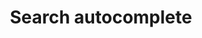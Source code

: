 ---
# This file is a template to document a new component within the GOV.UK Publishing Design Guide website.
layout: component-documentation
sectionKey: Components
eleventyNavigation:
  parent: Components

# Step 1: Duplicate and rename this file to the proposed component you want to include in the Publishing Design Guide website.
# When duplicating and renaming this file use lowercase and replace any spaces with a dash (ie. -)

# Step 2: Set "eleventyExcludeFromCollections" to "false". This will ensure that the code snippet is commented out and this page will be display withinin the Publishing Design Guide.
eleventyExcludeFromCollections: false

# Step 3: Input data points according to fields below to the best of your ability. Any fields without any data points will not be displayed on the website.

# Name of the component
# This is the name of the component (ex. Attachment). It is required to display the title on the page, in the meta data, and in the left-hand navigation menu of the components page.
title: Search autocomplete

# Description of the component
# This briefly describes what the component is. It is required to display the description on the page, and in the <head> meta description.
description: Suggesting search queries in a dropdown as users type in the search bar of GOV.UK

# Embedding the figma file of the component
# This will display a Figma embed on the page.
# To add a Figma embed, copy only the URL within the embed snippet.
figmaLink: #Delete this comment before entering the Figma embed URL of the Figma representaiton of this component.

# When to use this component
# Briefly describe the situation(s) when to use this component.
# You MUST wrap this in single quotation marks (ie. ' '), since markdown can be used to enter this information. To create a heading, use three hashes (ie. ###).
whenToUse:
  'Use search autocomplete when you are dealing with dynamic data and want to reduce typing effort for users and help them formulate search queries by filling in the blanks (think of Google search).'

# When not to use this component
# Briefly describe the situation(s) when not to use this component.
# You MUST wrap this in single quotation marks (ie. ' '), since markdown can be used to enter this information. To create a heading, use three hashes (ie. ###).
whenNotToUse:
  '- Do not use search autocomplete when you are dealing with a limited database and users can easily find what they need with a simple search.  

  - Do not use search autocomplete unless the model is properly trained and you have validated it provides relevant and factually correct suggestions.'

# How the component works
# Briefly descibe how this component works. For instance, listing out what happens when an end-user interacts with this component.
# You MUST wrap this in single quotation marks (ie. ' '), since markdown can be used to enter this information. To create a heading, use three hashes (ie. ###).
howItWorks:
  'The data model behind the autocomplete feature is powered by Google Vertex AI Search, the search product that the Search team launched on GOV.UK in February 2024. This model is trained on anonymised user search queries (from people who have consented to analytics tracking), which Google processes and refines to provide relevant autocomplete suggestions.  
  
  
  The autocomplete suggestions appear underneath the search box after 3 characters have been typed – as suggestions are more relevant after this threshold. The suggested keywords to formulate the new query are highlighted in bold (as it is a standard pattern), and we limit the suggestions to 5 in order to reduce cognitive load and prevent unnecessary scrolling. Selecting a suggestion from the dropdown will update the search query in the search bar and take the user to the search results page – showing results relevant to the selected query.


  ### Useful reads

  - <a class="govuk-link" href="https://design-system.service.gov.uk/" target="_blank" rel="noopener noreferrer">Launch blog post (opens in a new tab)</a>

  - <a class="govuk-link" href="https://govuk-finder-frontend.herokuapp.com/component-guide/search_with_autocomplete" target="_blank" rel="noopener noreferrer">Github page (opens in a new tab)</a>'
  

# Variations for this component
# List out any variations that exist for this component by providing (1) the name of said variation and (2) a brief description of that variation.
variations:
  # To add additional variations duplicate the the fields below (adhering to the formating) but increase the count by one integer.
  0:
    title: Differences with how search autocomplete is used on the Design System website
    description:
      'The <a class="govuk-link" href="https://design-system.service.gov.uk/" target="_blank" rel="external"> Design System website (opens in a new tab) </a> uses search autocomplete in a slightly different way – known internally as the <a class="govuk-link" href="https://github.com/alphagov/accessible-autocomplete" target="_blank" rel="noopener noreferrer">accessible autocomplete (opens in a new tab)</a>.
      

      <h4 class="govuk-heading-s">Typing and suggestions behaviour</h4>


      On the GOV.UK search autocomplete, a maximum of 5 search query suggestions appear in a dropdown after typing 3 characters. The suggestions show keywords to add to what the user has typed in the search bar. The dropdown pushes the content down to avoid any overlays – which are a problem for screen readers.
      

      On the other hand, on the Design system page autocomplete you get an unlimited amount of results in a dropdown as soon as you type, and the dropdown overlays the content and includes interal scrolling. The search results (which are NOT search query suggestions) match the keywords typed and are populated from a static data list. For example if I type ‘ra‘, I get the result ‘radio buttons‘.


      <h4 class="govuk-heading-s">Styling</h4>


      - The hover state of the GOV.UK search autocomplete uses a light grey background and underline the text – while the hover state used in the design systems uses a blue background and white text. The reason why the Search team made this change is because on GOV.UK sometimes the search autocomplete dropdown sits on top of a blue background (for example on the homepage), which merges with the blue colour on hover and makes the autocomplete suggestions hard to read. For this reason we changed it to a light grey background with text underline, which passed the DAC usability audit.


      - The horizontal grey lines that separate the suggestions in the dropdown have a 15px padding left and right on GOV.UK – while the lines go edge to edge in the Design System search. The extra space added in the GOV.UK variation allows the list of suggestions breathe more, which contributes to having better visual harmony and a feeling of clean design.


      Our suggestion would be to update the Design System hover state and line separators to the how they work on GOV.UK – so they are more consistent.

      
      <h4 class="govuk-heading-s">Accessibility</h4>


      The Design system team recently iterated the way the present search suggestions (Dec 2024) to make it more accessible for users who use accessibility functionalities that enlarge the content on the screen to make it easier to see and read. <a class="govuk-link" href="https://github.com/alphagov/govuk-design-system/pull/4220" target="_blank" rel="noopener noreferrer"> Read more about this (opens in a new tab)</a>.


      The search autocomplete used on GOV.UK should follow the same approach to improve accessibility and bring consistency.'



# Evidence and insights for this component
# List out all past documentation/supporting material with regards to or realted to this component. It can include (1) past design documentation, (2) research findings, and (3) presentations.
insights:
  # To add additional insights duplicate the the fields below (adhering to the formating) but increase the count by one integer.
  0:
    # A description is REQUIRED in order for this information to render on the page.
    date: June 2024 
    description:
      Pop up research analysis on autocomplete (and filters) – Search team
    title: GOV.UK Search Autocomplete + filters pop up research findings
    link: https://docs.google.com/presentation/d/1Xkhc5ohCzFBwoFcby1CGfX_FwLRrYjIEf9VdgGVbdtE/edit?pli=1#slide=id.g10d42026b8_2_0
    documentFormat: Google Slides
  1:
    # A description is REQUIRED in order for this information to render on the page.
    date: June 2024 
    description:
      Search team desk research analysis on how search is used on GOV.UK (before autocomplete was implemented) – Search team
    title: Site search desk research and analytics findings
    link: https://docs.google.com/presentation/d/1IoupQiEuCLMc-AOEUntGeKwQPIG-cWmnleuHOgujOuI/edit?pli=1#slide=id.g10d42026b8_2_0
    documentFormat: Google Slides
  2:
    # A description is REQUIRED in order for this information to render on the page.
    date: July 2024
    description:
      Design System DAC audit reporting issues with search autocomplete dropdown – Design System team
    title: Autocomplete - Lack of visual cue for results
    link: https://github.com/alphagov/govuk-design-system/issues/4015
    documentFormat: Github


# Accessibilty criteria for this component
# List out the accessibility for this component.
# You MUST wrap this in single quotation marks (ie. ' '), since markdown can be used to enter this information. To create a heading, use three hashes (ie. ###).
accessibilty:
  '<a class="govuk-link" href="https://components.publishing.service.gov.uk/component-guide/search_with_autocomplete" target="_blank" rel="noopener noreferrer"> Read accessibility criteria on Github (opens in a new tab)</a>.'

# Other design systems
# List out all the other design systems that have documented this exact same component. This includes the GOV.UK Design System, along with other UK government departments.
designSystems:
  # To add additional design systems duplicate the the fields below (adhering to the formating) but increase the count by one integer.
  0:
    # Both title and link are REQUIRED in order to display this information on the page.
    title: #Delete this comment before entering the name of the Publishing Design Guide.
    link: #Delete this comment before entering the URL of the corresponding Publishing Design Guide.

# Existing issues with this component
# List of all the issues that are associated with this component, (1) containing the title used to describe the issue on GitHub, and (2) the link to the GitHub issue itself.
issues:
  # To add additional issues duplicate the the fields below (adhering to the formating) but increase the count by one integer.
  0:
    # Both title and link are REQUIRED in order to display this information on the page.
    title: #Delete this comment before entering the title of the GitHub issue.
    link: #Delete this comment before entering the URL of the corresponding GitHub issue.
---